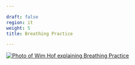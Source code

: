 ```yaml
---

draft: false
region: it
weight: 5
title: Breathing Practice

---
```


[![Photo of Wim Hof explaining Breathing Practice](/images/hqdefault-1x.jpg)](https://www.youtube.com/watch?v=nzCaZQqAs9I)



<!--THIS IS THE ONE

{{< youtube nzCaZQqAs9I >}}

{{<cell
src="/images/hqdefault-1x.jpg"
caption="Photo of Wim Hof explaining Breathing Practice">}}

-->

<!--
caption="Wim Hof explaining the breathing practice."
draft: true

[![Photo of Wim Hof](images/hqdefault-1x.jpg)](https://www.youtube.com/watch?v=nzCaZQqAs9I)
-->






<!--
[Joe Rogan Breathing with "The Iceman" Wim Hof (from Joe Rogan Experience #712)](https://www.youtube.com/watch?v=erx9czQsY2Q).
-->

<!--
They are broadly arrenged in three categories:
-->

